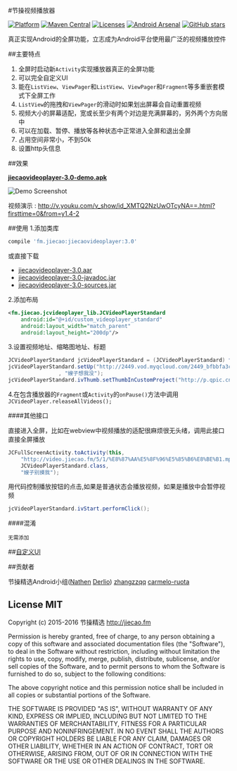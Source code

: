 #节操视频播放器 

[![Platform](https://img.shields.io/badge/platform-android-green.svg)](http://developer.android.com/index.html) 
[![Maven Central](https://img.shields.io/badge/Maven%20Central-3.0-green.svg)](http://search.maven.org/#artifactdetails%7Cfm.jiecao%7Cjiecaovideoplayer%7C3.0%7Caar) 
[![Licenses](https://img.shields.io/badge/license-MIT-green.svg)](http://choosealicense.com/licenses/mit/) 
[![Android Arsenal](https://img.shields.io/badge/Android%20Arsenal-jiecaovideoplayer-green.svg?style=true)](https://android-arsenal.com/details/1/3269)
[![GitHub stars](https://img.shields.io/github/stars/lipangit/jiecaovideoplayer.svg?style=social&label=Star)]()

真正实现Android的全屏功能，立志成为Android平台使用最广泛的视频播放控件

##主要特点
1. 全屏时启动新`Activity`实现播放器真正的全屏功能
2. 可以完全自定义UI
3. 能在`ListView`、`ViewPager`和`ListView`、`ViewPager`和`Fragment`等多重嵌套模式下全屏工作
4. `ListView`的拖拽和`ViewPager`的滑动时如果划出屏幕会自动重置视频
5. 视频大小的屏幕适配，宽或长至少有两个对边是充满屏幕的，另外两个方向居中
6. 可以在加载、暂停、播放等各种状态中正常进入全屏和退出全屏
7. 占用空间非常小，不到50k
8. 设置http头信息

##效果

**[jiecaovideoplayer-3.0-demo.apk](https://raw.githubusercontent.com/lipangit/jiecaovideoplayer/develop/downloads/jiecaovideoplayer-3.0-demo.apk)**

![Demo Screenshot][1]

视频演示 : http://v.youku.com/v_show/id_XMTQ2NzUwOTcyNA==.html?firsttime=0&from=y1.4-2

##使用
1.添加类库
```gradle
compile 'fm.jiecao:jiecaovideoplayer:3.0'
```

或直接下载

* [jiecaovideoplayer-3.0.aar](https://raw.githubusercontent.com/lipangit/jiecaovideoplayer/develop/downloads/jiecaovideoplayer-3.0.aar)
* [jiecaovideoplayer-3.0-javadoc.jar](https://raw.githubusercontent.com/lipangit/jiecaovideoplayer/develop/downloads/jiecaovideoplayer-3.0-javadoc.jar)
* [jiecaovideoplayer-3.0-sources.jar](https://raw.githubusercontent.com/lipangit/jiecaovideoplayer/develop/downloads/jiecaovideoplayer-3.0-sources.jar)

2.添加布局
```xml
<fm.jiecao.jcvideoplayer_lib.JCVideoPlayerStandard
    android:id="@+id/custom_videoplayer_standard"
    android:layout_width="match_parent"
    android:layout_height="200dp"/>
```

3.设置视频地址、缩略图地址、标题
```java
JCVideoPlayerStandard jcVideoPlayerStandard = (JCVideoPlayerStandard) findViewById(R.id.custom_videoplayer_standard);
jcVideoPlayerStandard.setUp("http://2449.vod.myqcloud.com/2449_bfbbfa3cea8f11e5aac3db03cda99974.f20.mp4"
                , "嫂子想我没");
jcVideoPlayerStandard.ivThumb.setThumbInCustomProject("http://p.qpic.cn/videoyun/0/2449_43b6f696980311e59ed467f22794e792_1/640");
```

4.在包含播放器的`Fragment`或`Activity`的`onPause()`方法中调用`JCVideoPlayer.releaseAllVideos();`

####其他接口

直接进入全屏，比如在webview中视频播放的适配很麻烦很无头绪，调用此接口直接全屏播放
```java
JCFullScreenActivity.toActivity(this,
    "http://video.jiecao.fm/5/1/%E8%87%AA%E5%8F%96%E5%85%B6%E8%BE%B1.mp4",
    JCVideoPlayerStandard.class,
    "嫂子别摸我");
```

用代码控制播放按钮的点击,如果是普通状态会播放视频，如果是播放中会暂停视频
```java
jcVideoPlayerStandard.ivStart.performClick();
```

####混淆
```
无需添加
```

##[自定义UI](./README_CUSTOM_UI-ZH.md)

##贡献者

节操精选Android小组([Nathen](https://github.com/lipangit) [Derlio](https://github.com/derlio)) [zhangzzqq](https://github.com/zhangzzqq) [carmelo-ruota](https://github.com/carmelo-ruota)

## License MIT

Copyright (c) 2015-2016 节操精选 http://jiecao.fm

Permission is hereby granted, free of charge, to any person obtaining a copy of this software and associated documentation files (the "Software"), to deal in the Software without restriction, including without limitation the rights to use, copy, modify, merge, publish, distribute, sublicense, and/or sell copies of the Software, and to permit persons to whom the Software is furnished to do so, subject to the following conditions:

The above copyright notice and this permission notice shall be included in all copies or substantial portions of the Software.

THE SOFTWARE IS PROVIDED "AS IS", WITHOUT WARRANTY OF ANY KIND, EXPRESS OR IMPLIED, INCLUDING BUT NOT LIMITED TO THE WARRANTIES OF MERCHANTABILITY, FITNESS FOR A PARTICULAR PURPOSE AND NONINFRINGEMENT. IN NO EVENT SHALL THE AUTHORS OR COPYRIGHT HOLDERS BE LIABLE FOR ANY CLAIM, DAMAGES OR OTHER LIABILITY, WHETHER IN AN ACTION OF CONTRACT, TORT OR OTHERWISE, ARISING FROM, OUT OF OR IN CONNECTION WITH THE SOFTWARE OR THE USE OR OTHER DEALINGS IN THE SOFTWARE.

[1]: ./screenshots/j5.jpg
